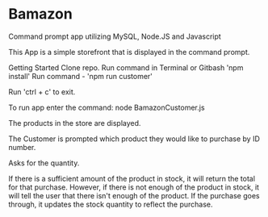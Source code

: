 # Bamazon
Command prompt app utilizing MySQL, Node.JS and Javascript

This App is a simple storefront that is displayed in the command prompt. 

Getting Started
Clone repo.
Run command in Terminal or Gitbash 'npm install'
Run command - 'npm run customer'

Run 'ctrl + c' to exit.

To run app enter the command:
 node BamazonCustomer.js

The products in the store are displayed.

The Customer is prompted which product they would like to purchase by ID number.

Asks for the quantity.

If there is a sufficient amount of the product in stock, it will return the total for that purchase.
However, if there is not enough of the product in stock, it will tell the user that there isn't enough of the product.
If the purchase goes through, it updates the stock quantity to reflect the purchase.

